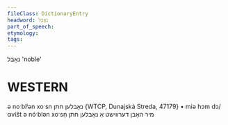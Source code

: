 ```yaml
---
fileClass: DictionaryEntry
headword: נאָבל
part_of_speech: 
etymology: 
tags: 
---
```

נאָבל
'noble'

WESTERN
========

ə noˑblʲən xoˑsn נאָבלען חתן {WTCP, Dunajská Streda, 47179}
	•	miə hɔm dɔ/αvɩ́št ə nóˑblən xoˑsn̩ מיר האָבן דערווישט אַ נאָבלען חתן
